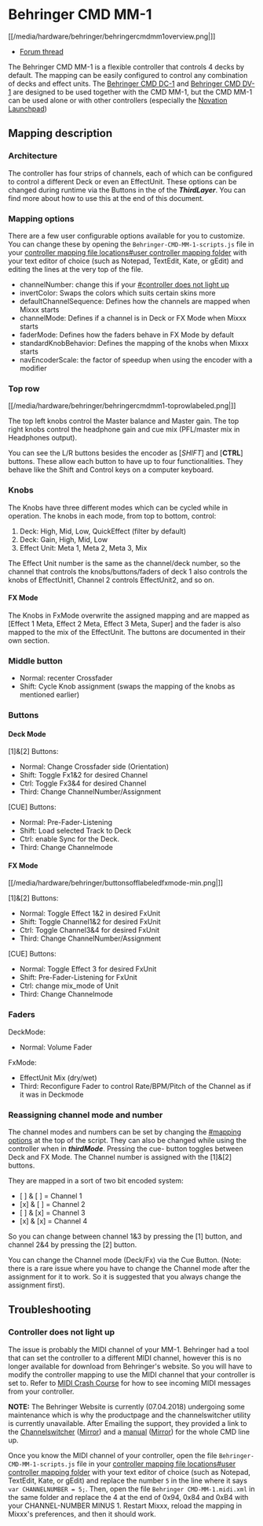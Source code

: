 # Behringer CMD MM-1

[[/media/hardware/behringer/behringercmdmm1overview.png|]]

  - [Forum
    thread](https://www.mixxx.org/forums/viewtopic.php?f=7&t=9276)

The Behringer CMD MM-1 is a flexible controller that controls 4 decks by
default. The mapping can be easily configured to control any combination
of decks and effect units. The [Behringer CMD DC-1](behringer_cmd_dc-1)
and [Behringer CMD DV-1](behringer_cmd_dv-1) are designed to be used
together with the CMD MM-1, but the CMD MM-1 can be used alone or with
other controllers (especially the [Novation
Launchpad](novation_launchpad_mapping_by_szdavid92))

## Mapping description

### Architecture

The controller has four strips of channels, each of which can be
configured to control a different Deck or even an EffectUnit. These
options can be changed during runtime via the Buttons in the of the
***ThirdLayer***. You can find more about how to use this at the end of
this document.

### Mapping options

There are a few user configurable options available for you to
customize. You can change these by opening the
`Behringer-CMD-MM-1-scripts.js` file in your [controller mapping file
locations\#user controller mapping
folder](controller-mapping-file-locations.md#user%20controller%20mapping%20folder)
with your text editor of choice (such as Notepad, TextEdit, Kate, or
gEdit) and editing the lines at the very top of the file.

  - channelNumber: change this if your [\#controller does not light
    up](#controller%20does%20not%20light%20up)
  - invertColor: Swaps the colors which suits certain skins more
  - defaultChannelSequence: Defines how the channels are mapped when
    Mixxx starts
  - channelMode: Defines if a channel is in Deck or FX Mode when Mixxx
    starts
  - faderMode: Defines how the faders behave in FX Mode by default
  - standardKnobBehavior: Defines the mapping of the knobs when Mixxx
    starts
  - navEncoderScale: the factor of speedup when using the encoder with a
    modifier 

### Top row

[[/media/hardware/behringer/behringercmdmm1-toprowlabeled.png|]]

The top left knobs control the Master balance and Master gain. The top
right knobs control the headphone gain and cue mix (PFL/master mix in
Headphones output).

You can see the L/R buttons besides the encoder as \[*SHIFT*\] and
\[**CTRL**\] buttons. These allow each button to have up to four
functionalities. They behave like the Shift and Control keys on a
computer keyboard.

### Knobs

The Knobs have three different modes which can be cycled while in
operation. The knobs in each mode, from top to bottom, control:

1.  Deck: High, Mid, Low, QuickEffect (filter by default)
2.  Deck: Gain, High, Mid, Low
3.  Effect Unit: Meta 1, Meta 2, Meta 3, Mix

The Effect Unit number is the same as the channel/deck number, so the
channel that controls the knobs/buttons/faders of deck 1 also controls
the knobs of EffectUnit1, Channel 2 controls EffectUnit2, and so on.

#### FX Mode

The Knobs in FxMode overwrite the assigned mapping and are mapped as
\[Effect 1 Meta, Effect 2 Meta, Effect 3 Meta, Super\] and the fader is
also mapped to the mix of the EffectUnit. The buttons are documented in
their own section.

### Middle button

  - Normal: recenter Crossfader
  - Shift: Cycle Knob assignment (swaps the mapping of the knobs as
    mentioned earlier)

### Buttons

#### Deck Mode

\[1\]&\[2\] Buttons:

  - Normal: Change Crossfader side (Orientation)
  - Shift: Toggle Fx1&2 for desired Channel
  - Ctrl: Toggle Fx3&4 for desired Channel
  - Third: Change ChannelNumber/Assignment

\[CUE\] Buttons:

  - Normal: Pre-Fader-Listening
  - Shift: Load selected Track to Deck
  - Ctrl: enable Sync for the Deck.
  - Third: Change Channelmode

#### FX Mode

[[/media/hardware/behringer/buttonsofflabeledfxmode-min.png|]]

\[1\]&\[2\] Buttons:

  - Normal: Toggle Effect 1&2 in desired FxUnit
  - Shift: Toggle Channel1&2 for desired FxUnit
  - Ctrl: Toggle Channel3&4 for desired FxUnit
  - Third: Change ChannelNumber/Assignment

\[CUE\] Buttons:

  - Normal: Toggle Effect 3 for desired FxUnit
  - Shift: Pre-Fader-Listening for FxUnit
  - Ctrl: change mix\_mode of Unit
  - Third: Change Channelmode

### Faders

DeckMode:

  - Normal: Volume Fader

FxMode:

  - EffectUnit Mix (dry/wet)
  - Third: Reconfigure Fader to control Rate/BPM/Pitch of the Channel as
    if it was in Deckmode

### Reassigning channel mode and number

The channel modes and numbers can be set by changing the [\#mapping
options](#mapping%20options) at the top of the script. They can also be
changed while using the controller when in ***thirdMode***. Pressing the
cue- button toggles between Deck and FX Mode. The Channel number is
assigned with the \[1\]&\[2\] buttons.

They are mapped in a sort of two bit encoded system:

  - \[ \] & \[ \] = Channel 1
  - \[x\] & \[ \] = Channel 2
  - \[ \] & \[x\] = Channel 3
  - \[x\] & \[x\] = Channel 4

So you can change between channel 1&3 by pressing the \[1\] button, and
channel 2&4 by pressing the \[2\] button.

You can change the Channel mode (Deck/Fx) via the Cue Button. (Note:
there is a rare issue where you have to change the Channel mode after
the assignment for it to work. So it is suggested that you always change
the assignment first).

## Troubleshooting

### Controller does not light up

The issue is probably the MIDI channel of your MM-1. Behringer had a
tool that can set the controller to a different MIDI channel, however
this is no longer available for download from Behringer's website. So
you will have to modify the controller mapping to use the MIDI channel
that your controller is set to. Refer to [MIDI Crash
Course](midi_crash_course#sniffing_your_controller_with_mixxx) for how
to see incoming MIDI messages from your controller.

**NOTE:** The Behringer Website is currently (07.04.2018) undergoing
some maintenance which is why the productpage and the channelswitcher
utility is currently unavailable. After Emailing the support, they
provided a link to the
[Channelswitcher](https://music--c.ap7.content.force.com/servlet/servlet.EmailAttachmentDownload?q=%2FwSnKlUyyB%2BzbQSKctPoiJvsTfYczcfDzIqBxz2ocDse1VdWx4S8NXjyHKhbFfsBbxCe3uhNzEnFic%2FsTkPPxg%3D%3D)
([Mirror](https://mega.nz/#!4zhjxQKQ!A_HJjx40YzyHdoV1nPdPmWL83nmUGspssKNdxyf00Tc))
and a
[manual](https://music--c.ap7.content.force.com/servlet/servlet.EmailAttachmentDownload?q=%2FwSnKlUyyB%2BzbQSKctPoiBsPNgXKYtUs%2FOnHuE8nfl3EFaYPHCHQaat%2B50yN3fR%2FIe3k9mnNj%2FSe5xTcwwM23g%3D%3D)
([Mirror](https://mega.nz/#!JzITlC4a!GOeJb-wVjwp6gYnhSXvWeTZ02QcYlSo2tqTPSHZWeds))
for the whole CMD line up.

Once you know the MIDI channel of your controller, open the file
`Behringer-CMD-MM-1-scripts.js` file in your [controller mapping file
locations\#user controller mapping
folder](controller-mapping-file-locations.md#user%20controller%20mapping%20folder)
with your text editor of choice (such as Notepad, TextEdit, Kate, or
gEdit) and replace the number `5` in the line where it says `var
CHANNELNUMBER = 5;`. Then, open the file `Behringer CMD-MM-1.midi.xml`
in the same folder and replace the 4 at the end of 0x94, 0x84 and 0xB4
with your CHANNEL-NUMBER MINUS 1. Restart Mixxx, reload the mapping in
Mixxx's preferences, and then it should work.
